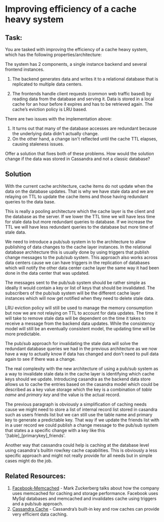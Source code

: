 # Improving efficiency of a cache heavy system

## Task:
You are tasked with improving the efficiency of a cache heavy system, which has the following
properties/architecture:

The system has 2 components, a single instance backend and several frontend instances.

1. The backend generates data and writes it to a relational database that is replicated to
multiple data centers.

2. The frontends handle client requests (common web traffic based) by reading data from
the database and serving it. Data is stored in a local cache for an hour before it expires
and has to be retrieved again. The cache’s eviction policy is LRU based.

There are two issues with the implementation above:

1. It turns out that many of the database accesses are redundant because the underlying
data didn't actually change.
2. On the other hand, a change isn't reflected until the cache TTL elapses, causing
staleness issues.

Offer a solution that fixes both of these problems. How would the solution change if the data
was stored in Cassandra and not a classic database?

## Solution

With the current cache architecture, cache items do not update when the data on the database updates.  That is why we have stale data and we are relaying on TTL to update the cache items and those having redundant queries to the data base.

This is really a pooling architecture which the cache layer is the client and the database as the server. If we lower the TTL time we will have less time for stale data but more redundant queries to database. If we increase the TTL we will have less redundant queries to the database but more time of stale data.

We need to introduce a pub/sub system in to the architecture to allow publishing of data changes to the cache layer instances. In the relational database architecture this is usually done by using triggers that publish change messages to the pub/sub system. This approach also works across data centers cause we can have triggers in the replication of databases which will notify the other data center cache layer the same way it had been done in the data center that was updated.

The messages sent to the pub/sub system should be rather simple as ideally it would contain a key or list of keys that should be invalidated. The subscribers of the pub/sub system will be the different cache layer instances which will now get notified when they need to delete stale data.

LRU eviction policy will still be used to manage the memory consumption but now we are not relaying on TTL to account for data updates. The time it will take to remove stale data will be dependent on the time it takes to receive a message from the backend data updates. While the consistency model will still be an eventually consistent model, the updating time will be more predictable.

The pub/sub approach for invalidating the stale data will solve the redundant database queries we had in the previous architecture as we now have a way to actually know if data has changed and don't need to pull data again to see if there was a change.

The real complexity with the new architecture of using a pub/sub system as a way to invalidate stale data in the cache layer is identifying which cache keys should we update. Introducing casandra as the backend data store allows us to cache the entries based on the casandra model which could be described as a key value storage which the key is a combination of _table name_ and _primary key_ and the value is the actual record. 

The previous paragraph is obviously a simplification of caching needs cause we might need to store a list of internal record list stored in casandra such as users friends list but we can still use the table name and primary key to generate a predictable key. That way if we update the friends list with in a user record we could publish a change message to the pub/sub system that states a a specific change with a key like this '[table]_[primarykey]_friends'. 

Another way that cassandra could help is caching at the database level using casandra's builtin row/key cache capabilities. This is obviously a less specific approach and might not really provide for all needs but in simple cases might do the job.

## Related Resources:

1. [Facebook-Memcached](https://www.youtube.com/watch?v=UH7wkvcf0ys) - Mark Zuckerberg talks about how the company uses memcached for caching and storage performance. Facebook uses MySql databases and memcached and invalidates cache using triggers and a pub/sub approach.
2. [Cassandra Cache](https://www.datastax.com/dev/blog/maximizing-cache-benefit-with-cassandra) - Cassandra’s built-in key and row caches can provide very efficient data caching. 